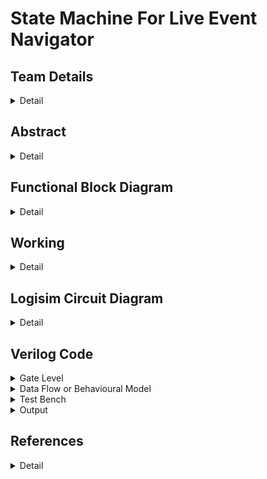 # State Machine For Live Event Navigator

<!--First section-->
## Team Details
<details>
  <summary>Detail</summary>
  
  > Semester : 3rd Sem B. Tech. CSE

  > Section : S2 

  > Team ID : S2-T13

  > Member-1 : Bade V N R Mahi Tejesh Reddy , 231CS216 , badevnrmahitejeshreddy.231cs216@nitk.edu.in

  > Member-2 : Desu Sai Chaitanya , 231CS220 , saichaitanya.231cs220@nitk.edu.in

  > Member-3 : Lava Kumar Tentu , 231CS230 , lavakumartentu.231cs230@nitk.edu.in
</details>

<!--Second section-->

## Abstract
<details>
  <summary>Detail</summary>

  1. **Motivation**:
   There are situations where people do not know about the events happening and feel unsatisfied
after choosing an event to go to. This project aims for providing a clear blueprint of the event
by classifying all sub-events and problems that are faced in events. So, this event navigator
suggests the individual to proper event according to their interest. This makes the individual
more satisfied and enjoy the event.
This also helps the event manager to conduct further events based on the strength attended
to each event and tracking the major interest of people attending their events.

2. **Problem Statement**:
   Our project focused on building a state machine for live event navigator utilizing the con-
cepts of digital systems, aims for easy navigation between the events going on in a concert or
exhibition. This system puts forward an innovative solution to the individual by keeping them
conscious of the ongoing events through various mediums. It focuses on people’s satisfaction
and their experience towards the event.

3. **Features**:

   •  **Categorizing by event type**:</t>
   > Categorizing by event type helps in organizing events
into various groups based on their characteristics.
   
   •  **Switching between events**:
   > This feature allows individual to navigate between events
easily.

   •  **Seat Allotment**:
   > This dynamic allocation feature allows individual to identify current
availability of seats.
   
   •  **Ticketing system**:
   > This type of system facilitates tax payers and differentiates them
from others.
   
   •  **Time**:
   > Indicating the time helps the individual to know the current status of the event.
   
   •  **Emergency Alarm**:
   > Featuring emergency alarm helps the people to vacate the event
immediately during unfortunate disruptions.
   
   
</details>

## Functional Block Diagram
<details>
  <summary>Detail</summary>
  
  ![S2-T13-draw.io](https://github.com/Lavakumar1807/S2-T13-DDS-Mini-Project/blob/607aad88e5306787821d21be0d134003052b2f7a/Snapshots/S2-T13.draw.io.png)
</details>

## Working
<details>
  <summary>Detail</summary>
  <h3>Outline : </h3>
  
  <p>Usually when a person enters the auditorium or exhibition, there will be numerous
 events going on there. There will be a LED corresponding each event and it lights up when
 the event is going on and has seats available in it. Among the events going on there, the
 person has an option to choose the particular event he likes the most and he can choose that
 event which he wants to go in. After going to a particular event, after some time, he can also
 switch to another event based on his interest and wish, if there are seats available in that event.
    
 There is a special facility for VIP’s or Tax Payer’s, as they can enter any event going on,
 on their wish, independent of seats available in that particular event. Similarly, during switch
ing of an event, seats availability of that event was not considered for them.

 There is also one more facility available for volunteer’s and workers attending the event, where
 they are allowed directly into the particular event without any regulations.</p>

 <h3>Main Process : </h3>

 <p>Initially a person will be entered into the event accordingly to the inputs, where the inputs are person type and vacancy of the event.

If the person entered is a part of general audience then he'll be allowed according to the vacancy denoted by the vacancy indicator, which is constructed using comparator. At this point of time both the present count and total count of the participants will be incremented, where the present count is implemented by using adders, subtractors, registers and total count is implemented by adders, registers. In the case of completely occupied event, he'll be allowed to choose other events accordingly to the same circumstances. Even after entering the event we have a possibility of switching into other events which is co-ordinated by Event switcher, which is developed using basic logic gates. In this case of event switching, present count of the event will be decremented and present count and total count of the event he wants to switch will be incremented.

Correspondingly to the other input of person type denoting worker or volunteer, the event that they wanted to check-in will be directly permitted without considering any seat availability. Since the person was either volunteer or worker, both the present count and total count will not be incremented as don't occupy any seat.

And finally, the last input from person type which indicates a VIP, again in this case the person will be allowed into the particular event that he wanted to visit without considering any vacancy terms. But only the total count of that event will be incremented without disturbing the present count of that event. Even during the time of switching, this particular kind of inputs are directly allowed into event with only total count increment.

We will be having a Emergency alarm and a time counter, which are directly connected to a LED representing each event individually, including a vacancy indicator where it indicates the audience regarding the current possibility of getting into that particular event.
</p>

<h3>Flow Chart : </h3>

![Flow-Chart](https://github.com/Lavakumar1807/S2-T13-DDS-Mini-Project/blob/90429d8379098fcf0efff77102b811ff3fa7471a/Snapshots/Flow%20Chart.draw.io.png)

<h3>Modules Used : </h3>

> Seat Allocator : 

![TT-1](https://github.com/Lavakumar1807/S2-T13-DDS-Mini-Project/blob/90429d8379098fcf0efff77102b811ff3fa7471a/Snapshots/Seat%20Allocator%20Truth%20Table.png)

<p>PC1 = !(P1F + P0F + E1F + E0F)
  
 TC1 = ((!P1F . !P0F) + (P1F . P0F)) . (!E0F . !E1F)
 
 PC2 = (!P1F . !P0F . !E1F . E0F)
 
 TC2 = ((!P1F . !P0F) + (P1F . P0F)) . (!E0F . E1F)
 
 PC3 = (!P1F . !P0F . E1F . !E0F)
 
 TC3 = ((!P1F . !P0F) + (P1F . P0F)) . (E0F . !E1F)
 
 PC4 = (!P1F . !P0F . E1F . E0F)
 
 TC4 = ((!P1F . !P0F) + (P1F . P0F)) . (E0F . E1F)</p>

> Main Person Type :

![TT-2](https://github.com/Lavakumar1807/S2-T13-DDS-Mini-Project/blob/90429d8379098fcf0efff77102b811ff3fa7471a/Snapshots/Final%20Person%20Truth%20Table.jpg)

<p> P1F = (!Switch . P1) + (Switch . !P1)
  
 P2F = (!Switch . P0) + (Switch . !P0)</p>

> Main Event Type :

![TT-3](https://github.com/Lavakumar1807/S2-T13-DDS-Mini-Project/blob/90429d8379098fcf0efff77102b811ff3fa7471a/Snapshots/Final%20Event%20Truth%20Table.jpg)

<p>E1F = (!Switch . E1) + (Switch . !E1)
  
 E2F = (!Switch . E0) + (Switch . !E0)</p>

> Event Switcher :

![TT-4](https://github.com/Lavakumar1807/S2-T13-DDS-Mini-Project/blob/90429d8379098fcf0efff77102b811ff3fa7471a/Snapshots/Count%20Subtractor%20Truth%20Table.jpg)

<p>S1 = (Switch) . !(P1' + P0') . (!E1' . !E0')
  
 S2 = (Switch) . !(P1' + P0') . (!E1' . E0')
 
 S3 = (Switch) . !(P1' + P0') . (E1' . !E0')
 
 S4 = (Switch) . !(P1' + P0') . (E1' . E0')</p>

</details>

## Logisim Circuit Diagram
<details>
  <summary>Detail</summary>

  <h4>Main Circuit</h4> 

   ![Main Circuit](https://github.com/Lavakumar1807/S2-T13-DDS-Mini-Project/blob/6c8b3c78f93405a58323935246eea64b4a912bbb/Snapshots/Main%20Circuit.png)

   <h4>Seat Allocator Module</h4>

   ![Seat Allocator](https://github.com/Lavakumar1807/S2-T13-DDS-Mini-Project/blob/6c8b3c78f93405a58323935246eea64b4a912bbb/Snapshots/Seat%20Allocator.png)

   <h4>Vacancy Indicator Module</h4>

   ![Vacancy Indicator](https://github.com/Lavakumar1807/S2-T13-DDS-Mini-Project/blob/6c8b3c78f93405a58323935246eea64b4a912bbb/Snapshots/Vacancy%20Indicator.png)
   
   <h4>Time Counter Module</h4>

   ![Time Counter](https://github.com/Lavakumar1807/S2-T13-DDS-Mini-Project/blob/6c8b3c78f93405a58323935246eea64b4a912bbb/Snapshots/Time%20Counter.png)
   
   <h4>Register Module</h4>

   ![Register](https://github.com/Lavakumar1807/S2-T13-DDS-Mini-Project/blob/6c8b3c78f93405a58323935246eea64b4a912bbb/Snapshots/Register.png)
   
   <h4>Event Switcher Module</h4>

   ![Event Switcher](https://github.com/Lavakumar1807/S2-T13-DDS-Mini-Project/blob/6c8b3c78f93405a58323935246eea64b4a912bbb/Snapshots/Event%20Switcher.png)
   
</details>

## Verilog Code
<details>
  <summary>Gate Level</summary>

    
  ```verilog
/*---------------------------Main-------------------------*/

module Main(P1,P0,N1,NO,Switch,NP1,NP0,E1,E0,OE1,OE0,Enter,Enable,Clear,ALARM,START,Clock,TC_B,PC_B, TC_Co,PC_Co,PC_Bo,EA_LED,LED);
    input P1,P0,N1,NO,Switch,NP1,NP0,E1,E0,OE1,OE0,Enter,Enable,Clear,ALARM,START,Clock;
    output [3:0]TC_B;
    output [3:0]PC_B;
    output TC_Co,PC_Co,PC_Bo,EA_LED,LED;

    wire P1F,P0F,E1F,E0F,S1,S2,S3,S4;
    wire PC1, PC2, PC3, PC4, TC1, TC2, TC3, TC4;
    wire VI;
    wire SA;
    wire EAI,TCI;

    Switcher test1(P1,P0,Switch,N1,N0,OE1,OE0,E1,E0,NP1,NP0,P1F,P0F,E1F,E0F,S1,S2,S3,S4);
    Count_Adder test2(P1F, P0F, E1F, E0F,PC1, PC2, PC3, PC4, TC1, TC2, TC3, TC4);
    TC test3(Enter,Enable,Clear,TC1,TC_B,TC_Co);
    PC test4(Enter,Enable,Clear,PC1,S1,PC_B,PC_Co,PC_Bo);
    Vacancy_Indicator test5(P1F,P0F,PC_B,VI,SA);
    EmergencyAlarm test6(ALARM,EA_LED,EA);
    LED test7(VI,EAI,TCI,LED);
    Time_Counter test8(START,Clock,TCI);
endmodule

/*---------------------------Event Switcher------------------------*/

module Event_Switcher(K,A,B,O);
  input K,A,B;
  output O;
  wire w1,w2,w3;

  not (w1,K);
  and a1(w2,w1,A);
  and a2(w3,K,B);

  or o(O,w2,w3);

endmodule

module Switcher(P1,P0,Switch,N1,N0,OE1,OE0,E1,E0,NP1,NP0,P1F,P0F,E1F,E0F,S1,S2,S3,S4);
  input P1,P0,Switch,N1,N0,OE1,OE0,E1,E0,NP1,NP0; // OE1 = E1' , OE0 = E0' , NP1 = P1' , NP0 = P0'
  output P1F,P0F,E1F,E0F,S1,S2,S3,S4;
  wire w;

  Event_Switcher ES1(Switch,P1,NP1,P1F);
  Event_Switcher ES2(Switch,P0,NP0,P0F);
  Event_Switcher ES3(Switch,E1,N1,E1F);
  Event_Switcher ES4(Switch,E0,N0,E0F);

  and A(w, (~NP1),Switch,(~NP0));
  and s1(S1, w,(~OE1),(~OE0));
  and s2(S2, w,(OE0),(~OE1));
  and s3(S3, w,(OE1),(~OE0));
  and s4(S4, w,OE0,OE1);
endmodule

/*------------------------------------Seat Allocator--------------------------------------*/
/*------------------------Count Increment----------------------------*/
module Count_Adder(P1F, P0F, E1F, E0F,PC1, PC2, PC3, PC4, TC1, TC2, TC3, TC4);
    input P1F, P0F, E1F, E0F;
    output PC1, PC2, PC3, PC4, TC1, TC2, TC3, TC4;

    wire temp, W1, W2, W3, W4;
    xnor (temp, P0F,P1F);
    not (W1, P0F);
    not (W2, P1F);
    not (W3, E0F);
    not (W4, E1F);

    and (PC1, W1,W2,W3,W4);
    and (TC1, temp,W3,W4);
    and (PC2, W1,W2,E0F,W4);
    and (TC2, temp,E0F,W4);
    and (PC3, W1,W2,W3,E1F);
    and (TC3, temp,W3,E1F);
    and (PC4, W1,W2,E0F,E1F);
    and (TC4, temp,E0F,E1F);

endmodule

/*-----------------------------Total Count(TC)----------------------*/
module full_adder(
    input wire A,    
    input wire B,    
    input wire Ci,   
    output wire S,  
    output wire Co 
);
   wire w1,w2,w3;
   xor (w1,A,B);
   and (w2,A,B);
   xor (S,w1,Ci);
   and (w3,w1,Ci);
   or (Co,w3,w2);
endmodule

module Register (
    input wire [3:0] IB, 
    input wire Button,      
    input wire Enable,       
    input wire Clear,       
    output reg [3:0]OB      
);

    always @(posedge Button or posedge Clear) begin
        if (Clear) begin
            OB <= 4'b0000;  
        end else if (Enable) begin
            OB <= IB;      
        end
    end

endmodule

module TC(
    input wire TC_Button,
    input wire TC_Enable,        
    input wire TC_Clear,          
    input wire SA_TC_A0,    
    output wire [3:0] TC_B,   
    output wire TC_Co           
);

    wire [3:0] TC_A;        
    wire TC_Ci = 1'b0;            

    wire C1, C2, C3;              

    full_adder FA0 (.A(TC_A[0]), .B(SA_TC_A0), .Ci(TC_Ci), .S(TC_B[0]), .Co(C1));
    full_adder FA1 (.A(TC_A[1]), .B(1'b0), .Ci(C1), .S(TC_B[1]), .Co(C2));
    full_adder FA2 (.A(TC_A[2]), .B(1'b0), .Ci(C2), .S(TC_B[2]), .Co(C3));
    full_adder FA3 (.A(TC_A[3]), .B(1'b0), .Ci(C3), .S(TC_B[3]), .Co(TC_Co));

    Register TC (
        .IB(TC_B),          
        .Button(TC_Button), 
        .Enable(TC_Enable), 
        .Clear(TC_Clear),  
        .OB(TC_A)     
    );

endmodule

/*-----------------------------Present Count(PC)------------------------*/
module full_subtractor (
    input wire A,     
    input wire B,     
    input wire Bi,   
    output wire D, 
    output wire Bo  
);
    wire w1,w2,w3;
    xor (w1,A,B);
    and (w2,~A,B);
    xor (D,w1,Bi);
    and (w3,~w1,Bi);
    or (Bo,w2,w3);
endmodule

module PC (
    input wire PC_Button,        
    input wire PC_Enable,         
    input wire PC_Clear,          
    input wire SA_PC_A0,         
    input wire SA_PC_S0,         
    output wire [3:0] PC_B,      
    output wire PC_Co,
    output wire PC_Bo            
);

    wire [3:0] PC_A;             
    wire PC_Ci = 1'b0;           
    wire [3:0] sum_result;        
    wire [3:0] sub_result;       
    wire C1, C2, C3;             
    wire B1, B2, B3;             
   
    full_adder FA0 (.A(PC_A[0]), .B(SA_PC_A0), .Ci(PC_Ci), .S(sum_result[0]), .Co(C1));
    full_adder FA1 (.A(PC_A[1]), .B(1'b0), .Ci(C1), .S(sum_result[1]), .Co(C2));
    full_adder FA2 (.A(PC_A[2]), .B(1'b0), .Ci(C2), .S(sum_result[2]), .Co(C3));
    full_adder FA3 (.A(PC_A[3]), .B(1'b0), .Ci(C3), .S(sum_result[3]), .Co(PC_Co));

    full_subtractor FS0 (.A(PC_A[0]), .B(SA_PC_S0), .Bi(PC_Ci), .D(sub_result[0]), .Bo(B1));
    full_subtractor FS1 (.A(PC_A[1]), .B(1'b0), .Bi(B1), .D(sub_result[1]), .Bo(B2));
    full_subtractor FS2 (.A(PC_A[2]), .B(1'b0), .Bi(B2), .D(sub_result[2]), .Bo(B3));
    full_subtractor FS3 (.A(PC_A[3]), .B(1'b0), .Bi(B3), .D(sub_result[3]), .Bo(PC_Bo));

    wire a1,a2,a3,a4;
    and (a1,SA_PC_A0,sum_result[0]);
    and (a2,SA_PC_A0,sum_result[1]);
    and (a3,SA_PC_A0,sum_result[2]);
    and (a4,SA_PC_A0,sum_result[3]);

    wire s1,s2,s3,s4;
    and (s1,SA_PC_S0,sub_result[0]);
    and (s2,SA_PC_S0,sub_result[1]);
    and (s3,SA_PC_S0,sub_result[2]);
    and (s4,SA_PC_S0,sub_result[3]);

    wire w,a1_,a2_,a3_,a4_;
    nor (w,SA_PC_A0,SA_PC_S0);
    and (a1_,w,sum_result[0]);
    and (a2_,w,sum_result[1]);
    and (a3_,w,sum_result[2]);
    and (a4_,w,sum_result[3]);

    wire o1,o2,o3,o4;
    or (o1,a1,s1);
    or (o2,a2,s2);
    or (o3,a3,s3);
    or (o4,a4,s4);

    wire o1_,o2_,o3_,o4_;
    or (o1_,o1,a1_);
    or (o2_,o2,a2_);
    or (o3_,o3,a3_);
    or (o4_,o4,a4_);
    
    wire [3:0] selected_result;
    or (selected_result[0],o1_,0);
    or (selected_result[1],o2_,0);
    or (selected_result[2],o3_,0);
    or (selected_result[3],o4_,0);

    Register PC (
        .IB(selected_result),  
        .Button(PC_Button),    
        .Enable(PC_Enable),    
        .Clear(PC_Clear),      
        .OB(PC_A)              
    );

    assign PC_B = selected_result;

endmodule

/*--------------------Vacancy Indicator-----------------*/
module Vacancy_Indicator(input P0,P1, input [0:3]AS, output VI, output SA);
 // AS : Allocated Seats
 // MC : Maximum Cpacity
 // SA : Seat Allocation
   wire w3,w2,w1,w0,a,p;

   xnor X3(w3,AS[3],1'b1);
   xnor X2(w2,AS[2],1'b1);
   xnor X1(w1,AS[1],1'b1);
   xnor X0(w0,AS[0],1'b1);

   and A(a,w3,w2,w1,w0);
   or O(p,P0,P1);

   assign VI = a;
   nor N(SA,p,a);

endmodule


/*-----------------------------LED---------------------------*/
module EmergencyAlarm(ALARM,EA_LED,EAI);
    input ALARM;    // ED : Emergency Data
    output EA_LED, EAI;   // EA_LED : Emergency Alarm LED ,  EAI : Emergency Alarm Indicator

    or (EA_LED, ALARM,0);
    or (EAI,ALARM,0);                   
endmodule


module LED(VI,EAI,TCI,LED);
    input VI, EAI, TCI;  // VI: Vacany Indicator, EAI : Emergency Alarm Indicator, TCI: Time Count Indicator
    output LED;          // LED of a paricular event

    or(LED, VI,EAI,TCI);
endmodule

/*---------------------------Time Counter------------------*/
module Time_Counter(
    input wire START,     // Start signal
    input wire Clock,     // Clock signal
    output wire STOP      // Stop signal
);

    reg [3:0] count;    
    assign STOP = (count == 4'b0000) ? 1'b1 : 1'b0;

    always @(negedge Clock) begin
        if (START) begin
            count <= 4'b1111; 
        end else if (count > 0) begin
            count <= count - 1; 
        end
    end
endmodule
/*-----------------------------------------------------*/

```

</details>

<details>
  <summary>Data Flow or Behavioural Model </summary>

   ```verilog
/*---------------------------Main-------------------------*/
module Main(P1,P0,N1,NO,Switch,NP1,NP0,E1,E0,OE1,OE0,Enter,Enable,Clear,ALARM,START,Clock,output [3:0]TC_B,output [3:0]PC_B,output TC_Co,PC_Co,PC_Bo);
    input P1,P0,N1,NO,Switch,NP1,NP0,E1,E0,OE1,OE0,Enable,Enter,Clear,ALARM,START,Clock;
    wire P1F,P0F,E1F,E0F,S1,S2,S3,S4;
    wire PC1, PC2, PC3, PC4, TC1, TC2, TC3, TC4;
    output wire [3:0] TC_B;  
    output wire TC_Co ; 
    output wire [3:0] PC_B;     
    output wire PC_Co;
    output wire PC_Bo;
    output VI;
    output SA;
    output EA_LED;
    wire EAI,TCI;
    output LED;   

    Switcher test1(P1,P0,Switch,N1,N0,OE1,OE0,E1,E0,NP1,NP0,P1F,P0F,E1F,E0F,S1,S2,S3,S4);
    Count_Adder test2(P1F, P0F, E1F, E0F,PC1, PC2, PC3, PC4, TC1, TC2, TC3, TC4);
    TC test3(Enter,Enable,Clear,TC1,TC_B,TC_Co);
    PC test4(Enter,Enable,Clear,PC1,S1,PC_B,PC_Co,PC_Bo);
    VI test5(P1F,P0F,PC_B,VI,SA);
    EmergencyAlarm test6(ALARM,EA_LED,EA);
    LED test7(VI,EAI,TCI,LED);
    Time_Counter test8(START,Clock,TCI);
endmodule


/*---------------------------Event Switcher Module------------------------*/
module Event_Switcher(K,A,B,O);
  input K,A,B;
  output O;
  wire w1,w2,w3;

  assign O = (((~K)&A) | (K&B));
endmodule

module Switcher(P1,P0,Switch,N1,N0,OE1,OE0,E1,E0,NP1,NP0,P1F,P0F,E1F,E0F,S1,S2,S3,S4);
  input P1,P0,Switch,N1,N0,OE1,OE0,E1,E0,NP1,NP0; // OE1 = E1' , OE0 = E0' , NP1 = P1' , NP0 = P0'
  output P1F,P0F,E1F,E0F,S1,S2,S3,S4;

  assign P1F = ((~Switch)&P1) | (Switch&NP1);
  assign P0F = ((~Switch)&P0) | (Switch&NP0);
  assign E1F = ((~Switch)&E1) | (Switch&N1);
  assign E0F = ((~Switch)&E0) | (Switch&N0);
 
  assign w = Switch&(~NP1)&(~NP0);
  assign S1 = w&(~OE1)&(~OE0);
  assign S2 = w&(OE0)&(~OE1);
  assign S3 = w&(OE1)&(~OE0);
  assign S4 = w&(OE0)&(OE1);

endmodule


/*------------------------------------Seat Allocator--------------------------------------*/
/*------------------------Count Increment----------------------------*/
module Count_Adder(P1F, P0F, E1F, E0F,PC1, PC2, PC3, PC4, TC1, TC2, TC3, TC4);
    input P1F, P0F, E1F, E0F;
    output PC1, PC2, PC3, PC4, TC1, TC2, TC3, TC4;

    assign temp = ~(P0F ^ P1F);
    assign PC1 = ~(P1F | P0F | E1F | E0F);
    assign TC1 = (temp & ~(E0F | E1F));
    assign PC2 = (~(P0F) & ~(P1F) & ~(E1F) & (E0F));
    assign TC2 = (temp & ~(E1F) & (E0F));
    assign PC3 = (~(P0F) & ~(P1F) & (E1F) & ~(E0F));
    assign TC3 = (temp & (E1F) & ~(E0F));
    assign PC4 = (~(P0F) & ~(P1F) & (E1F) & (E0F));
    assign TC4 = (temp & (E1F) & (E0F));

endmodule

/*-----------------------------Total Count(TC)----------------------*/
module full_adder(
    input wire A,    
    input wire B,    
    input wire Ci,   
    output wire S,  
    output wire Co 
);

    assign S = (A ^ B) ^ (Ci);
    assign Co = (A & B) | (B & Ci) | (Ci & A);

endmodule

module Register (
    input wire [3:0] IB, 
    input wire Button,      
    input wire Enable,       
    input wire Clear,       
    output reg [3:0] OB      
);

    always @(posedge Button or posedge Clear) begin
        if (Clear) begin
            OB <= 4'b0000;  
        end else if (Enable) begin
            OB <= IB;      
        end
    end

endmodule

module TC (
    input wire TC_Button,
    input wire TC_Enable,        
    input wire TC_Clear,          
    input wire SA_TC_A0,    
    output wire [3:0] TC_B,   
    output wire TC_Co           
);

    wire [3:0] TC_A;        
    wire TC_Ci = 1'b0;            

    wire C1, C2, C3;              

    full_adder FA0 (.A(TC_A[0]), .B(SA_TC_A0), .Ci(TC_Ci), .S(TC_B[0]), .Co(C1));
    full_adder FA1 (.A(TC_A[1]), .B(1'b0), .Ci(C1), .S(TC_B[1]), .Co(C2));
    full_adder FA2 (.A(TC_A[2]), .B(1'b0), .Ci(C2), .S(TC_B[2]), .Co(C3));
    full_adder FA3 (.A(TC_A[3]), .B(1'b0), .Ci(C3), .S(TC_B[3]), .Co(TC_Co));

    Register TC (
        .IB(TC_B),          
        .Button(TC_Button), 
        .Enable(TC_Enable), 
        .Clear(TC_Clear),  
        .OB(TC_A)     
    );

endmodule

/*-----------------------------Present Count(PC)------------------------*/
module full_subtractor (
    input wire A,     
    input wire B,     
    input wire Bi,   
    output wire D, 
    output wire Bo  
);
  
    assign D = (A ^ B) ^ Bi;
    assign Bo = (A & B) | (B & ~Bi) | (A & ~Bi);
endmodule

module PC (
    input wire PC_Button,        
    input wire PC_Enable,         
    input wire PC_Clear,          
    input wire SA_PC_A0,         
    input wire SA_PC_S0,         
    output wire [3:0] PC_B,      
    output wire PC_Co,
    output wire PC_Bo            
);

    wire [3:0] PC_A;             
    wire PC_Ci = 1'b0;           
    wire [3:0] sum_result;        
    wire [3:0] sub_result;       
    wire C1, C2, C3;             
    wire B1, B2, B3;             
   
    full_adder FA0 (.A(PC_A[0]), .B(SA_PC_A0), .Ci(PC_Ci), .S(sum_result[0]), .Co(C1));
    full_adder FA1 (.A(PC_A[1]), .B(1'b0), .Ci(C1), .S(sum_result[1]), .Co(C2));
    full_adder FA2 (.A(PC_A[2]), .B(1'b0), .Ci(C2), .S(sum_result[2]), .Co(C3));
    full_adder FA3 (.A(PC_A[3]), .B(1'b0), .Ci(C3), .S(sum_result[3]), .Co(PC_Co));

    full_subtractor FS0 (.A(PC_A[0]), .B(SA_PC_S0), .Bi(PC_Ci), .D(sub_result[0]), .Bo(B1));
    full_subtractor FS1 (.A(PC_A[1]), .B(1'b0), .Bi(B1), .D(sub_result[1]), .Bo(B2));
    full_subtractor FS2 (.A(PC_A[2]), .B(1'b0), .Bi(B2), .D(sub_result[2]), .Bo(B3));
    full_subtractor FS3 (.A(PC_A[3]), .B(1'b0), .Bi(B3), .D(sub_result[3]), .Bo(PC_Bo));

    wire [3:0] and_sum, and_sub, and_w_sum;

    assign and_sum[0] = SA_PC_A0 & sum_result[0];
    assign and_sum[1] = SA_PC_A0 & sum_result[1];
    assign and_sum[2] = SA_PC_A0 & sum_result[2];
    assign and_sum[3] = SA_PC_A0 & sum_result[3];

    assign and_sub[0] = SA_PC_S0 & sub_result[0];
    assign and_sub[1] = SA_PC_S0 & sub_result[1];
    assign and_sub[2] = SA_PC_S0 & sub_result[2];
    assign and_sub[3] = SA_PC_S0 & sub_result[3];


    wire w;
    assign w = ~(SA_PC_A0 | SA_PC_S0);

    assign and_w_sum[0] = w & sum_result[0];
    assign and_w_sum[1] = w & sum_result[1];
    assign and_w_sum[2] = w & sum_result[2];
    assign and_w_sum[3] = w & sum_result[3];

    assign result[0] = and_sum[0] | and_sub[0] | and_w_sum[0];
    assign result[1] = and_sum[1] | and_sub[1] | and_w_sum[1];
    assign result[2] = and_sum[2] | and_sub[2] | and_w_sum[2];
    assign result[3] = and_sum[3] | and_sub[3] | and_w_sum[3];
    
    wire [3:0] selected_result;
    assign selected_result[0] = o1';
    assign selected_result[1] = o2';
    assign selected_result[2] = o3';
    assign selected_result[3] = o4';

    Register PC (
        .IB(selected_result),  
        .Button(PC_Button),    
        .Enable(PC_Enable),    
        .Clear(PC_Clear),      
        .OB(PC_A)              
    );

    assign PC_B = selected_result;

endmodule


/*--------------------Vacancy Indicator-----------------*/
module VI(input P0,P1, input [0:3]AS, output VI, output SA);
 // PT : Person Type 
 // AS : Allocated Seats
 // MC : Maximum Cpacity
 // SA : Seat Allocation
   wire w3,w2,w1,w0,a,p;
   assign w3 = (AS[3]&(1'b1)) | (AS[3])&((1'b1));
   assign w2 = (AS[2]&(1'b1)) | (AS[2])&((1'b1));
   assign w1 = (AS[1]&(1'b1)) | (AS[1])&((1'b1));
   assign w0 = (AS[0]&(1'b1)) | (AS[0])&((1'b1));

   assign a  = (w3 & w2 & w1 & w0);
   assign p  = (P0|P1);

   assign VI = a;
   assign SA = ~(p|a);

endmodule

/*-----------------------------LED---------------------------*/
module EmergencyAlarm(ALARM,EA_LED,EAI);
    input ALARM;    // ED : Emergency Data
    output EA_LED, EAI;   // EA_LED : Emergency Alarm LED ,  EAI : Emergency Alarm Indicator

    assign EA_LED = ALARM;
    assign EAI = ALARM ;                       
endmodule


module LED(VI,EAI,TCI,LED);
    input VI, EAI, TCI;  // VI: Vacany Indicator, EAI : Emergency Alarm Indicator, TCI: Time Count Indicator
    output LED;          // LED of a paricular event

    // Data-Flow
    assign LED = (VI | EAI | TCI); 
endmodule


/*---------------------------Time Counter------------------*/
module Time_Counter(
    input wire START,     // Start signal
    input wire Clock,     // Clock signal
    output wire STOP      // Stop signal
);

    reg [3:0] count;    
    assign STOP = (count == 4'b0000) ? 1'b1 : 1'b0;

    always @(negedge Clock) begin
        if (START) begin
            count <= 4'b1111; 
        end else if (count > 0) begin
            count <= count - 1; 
        end
    end
endmodule

module JKFF (
    input wire J,         // J input
    input wire K,         // K input
    input wire Clk,       // Clock input (trigger on the falling edge)
    output reg Q          // Output
);
    always @(negedge Clk) begin
        if (J == 1'b0 && K == 1'b0)
            Q <= Q;        
        else if (J == 1'b0 && K == 1'b1)
            Q <= 1'b0;     
        else if (J == 1'b1 && K == 1'b0)
            Q <= 1'b1;     
        else if (J == 1'b1 && K == 1'b1)
            Q <= ~Q;          
    end
endmodule
/*-----------------------------------------------------*/

  ```

</details>

<details>
  <summary>Test Bench</summary>

  ```verilog
 module Main_tb;
   reg P1,P0,N1,NO,Switch,NP1,NP0,E1,E0,OE1,OE0,Enter,Enable,Clear,ALARM,START,Clock;
   wire TC_Co,PC_Co,PC_Bo,EA_LED,LED;
   wire [3:0]TC_B;
   wire [3:0]PC_B;
   Main test(P1,P0,N1,NO,Switch,NP1,NP0,E1,E0,OE1,OE0,Enter,Enable,Clear,ALARM,START,Clock, TC_B,PC_B,TC_Co,PC_Co,PC_Bo,EA_LED,LED);

   initial
   begin
      Clock = 0;     
      Enter = 0;

      #10 P1 = 1'b0;
      P0 = 1'b0;
      E1 = 1'b0;
      E0 = 1'b0;
      Switch = 1'b0;
      NP1 = 1'b0;
      NP0 = 1'b0;
      E1 = 1'b0;
      E0 = 1'b0;
      OE1 = 1'b0;
      OE0 = 1'b0;
      Switch = 1'b0;
      Enable = 1'b1;
      Enter = ~Enter;
      Clock = ~Clock;

      #10 P1 = 1'b0;
      P0 = 1'b0;
      E1 = 1'b0;
      E0 = 1'b0;
      Switch = 1'b0;
      NP1 = 1'b0;
      NP0 = 1'b0;
      E1 = 1'b0;
      E0 = 1'b0;
      OE1 = 1'b0;
      OE0 = 1'b0;
      Switch = 1'b0;
      Enable = 1'b1;
      Enter = ~Enter;
      Clock = ~Clock;

       #10 P1 = 1'b0;
      P0 = 1'b1;
      E1 = 1'b0;
      E0 = 1'b0;
      Switch = 1'b0;
      NP1 = 1'b0;
      NP0 = 1'b0;
      E1 = 1'b0;
      E0 = 1'b0;
      OE1 = 1'b0;
      OE0 = 1'b0;
      Switch = 1'b0;
      Enable = 1'b1;
      Enter = ~Enter;
      Clock = ~Clock;

       #10 P1 = 1'b1;
      P0 = 1'b1;
      E1 = 1'b0;
      E0 = 1'b0;
      Switch = 1'b0;
      NP1 = 1'b0;
      NP0 = 1'b0;
      E1 = 1'b0;
      E0 = 1'b0;
      OE1 = 1'b0;
      OE0 = 1'b0;
      Switch = 1'b0;
      Enable = 1'b1;
      Enter = ~Enter;
       Clock = ~Clock;
    
       #10 P1 = 1'b0;
      P0 = 1'b0;
      E1 = 1'b0;
      E0 = 1'b1;
      Switch = 1'b0;
      NP1 = 1'b0;
      NP0 = 1'b0;
      E1 = 1'b0;
      E0 = 1'b0;
      OE1 = 1'b0;
      OE0 = 1'b0;
      Switch = 1'b0;
      Enable = 1'b1;
      Enter = ~Enter;
      Clock = ~Clock;

       #10 P1 = 1'b0;
      P0 = 1'b0;
      E1 = 1'b0;
      E0 = 1'b1;
      Switch = 1'b0;
      NP1 = 1'b0;
      NP0 = 1'b0;
      E1 = 1'b0;
      E0 = 1'b0;
      OE1 = 1'b0;
      OE0 = 1'b0;
      Switch = 1'b0;
      Enable = 1'b1;
      Enter = ~Enter;
      Clock = ~Clock;

       #10 P1 = 1'b0;
      P0 = 1'b0;
      E1 = 1'b0;
      E0 = 1'b0;
      Switch = 1'b0;
      NP1 = 1'b0;
      NP0 = 1'b0;
      E1 = 1'b0;
      E0 = 1'b0;
      OE1 = 1'b0;
      OE0 = 1'b0;
      Switch = 1'b1;
      Enable = 1'b1;
      Enter = ~Enter;
      Clock = ~Clock;

       #10 P1 = 1'b0;
      P0 = 1'b0;
      E1 = 1'b1;
      E0 = 1'b0;
      Switch = 1'b0;
      NP1 = 1'b0;
      NP0 = 1'b0;
      E1 = 1'b0;
      E0 = 1'b0;
      OE1 = 1'b0;
      OE0 = 1'b0;
      Switch = 1'b0;
      Enable = 1'b1;
      Enter = ~Enter;
      Clock = ~Clock;

       #10 P1 = 1'b0;
      P0 = 1'b0;
      E1 = 1'b0;
      E0 = 1'b0;
      Switch = 1'b0;
      NP1 = 1'b0;
      NP0 = 1'b0;
      E1 = 1'b0;
      E0 = 1'b0;
      OE1 = 1'b0;
      OE0 = 1'b0;
      Switch = 1'b0;
      Enable = 1'b1;
      Enter = ~Enter;
     Clock = ~Clock;
    #10 $finish;
   end

   initial begin
     $display("-------Inputs------------------------------------------------------------Outputs----------------------------------------");
     $display("Time    P1  P0  E1  E0  Switch  N1  N0  P1'  P0'  E1'  E0'   TC_B3  TC_B2  TC_B1  TC_B0  PC_B3  PC_B2  PC_B1  PC_B0  LED");
     $monitor("%4d   %3b   %3b   %3b   %3b   %3b   %3b   %3b   %3b   %3b   %3b   %3b   %3b  %3b  %3b   %3b   %3b   %3b   %3b   %3b  %3b ",$time,P1,P0,E1,E0,Swicth,N1,N0,NP1,NP0,OE1,OE0,TC_B[3],TC_B[2],TC_B[1],TC_B[0],PC_B[3],PC_B[2],PC_B[1],PC_B[0],LED);
   end
endmodule
  ```
</details>

<details>
  <summary>Output</summary>

  ![Output](https://github.com/Lavakumar1807/S2-T13-DDS-Mini-Project/blob/c510cbb455572e7caf46206b322d16a77a544ad3/Snapshots/OUTPUT.png)
</details>

## References
<details>
  <summary>Detail</summary>
      <p>Digital Logic and Computer Design By M.Morris Mano</p>
      <a href="https://www.geeksforgeeks.org/digital-electronics-logic-design-tutorials/">Geeks for Geeks - Digital Electronics</a>
  </li>
</details>
